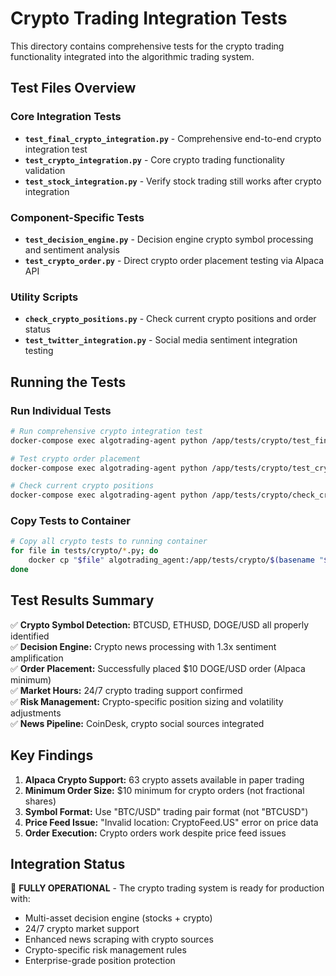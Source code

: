 # Crypto Trading Integration Tests

This directory contains comprehensive tests for the crypto trading functionality integrated into the algorithmic trading system.

## Test Files Overview

### Core Integration Tests
- **`test_final_crypto_integration.py`** - Comprehensive end-to-end crypto integration test
- **`test_crypto_integration.py`** - Core crypto trading functionality validation  
- **`test_stock_integration.py`** - Verify stock trading still works after crypto integration

### Component-Specific Tests  
- **`test_decision_engine.py`** - Decision engine crypto symbol processing and sentiment analysis
- **`test_crypto_order.py`** - Direct crypto order placement testing via Alpaca API

### Utility Scripts
- **`check_crypto_positions.py`** - Check current crypto positions and order status
- **`test_twitter_integration.py`** - Social media sentiment integration testing

## Running the Tests

### Run Individual Tests
```bash
# Run comprehensive crypto integration test
docker-compose exec algotrading-agent python /app/tests/crypto/test_final_crypto_integration.py

# Test crypto order placement  
docker-compose exec algotrading-agent python /app/tests/crypto/test_crypto_order.py

# Check current crypto positions
docker-compose exec algotrading-agent python /app/tests/crypto/check_crypto_positions.py
```

### Copy Tests to Container
```bash
# Copy all crypto tests to running container
for file in tests/crypto/*.py; do
    docker cp "$file" algotrading_agent:/app/tests/crypto/$(basename "$file")
done
```

## Test Results Summary

✅ **Crypto Symbol Detection:** BTCUSD, ETHUSD, DOGE/USD all properly identified  
✅ **Decision Engine:** Crypto news processing with 1.3x sentiment amplification  
✅ **Order Placement:** Successfully placed $10 DOGE/USD order (Alpaca minimum)  
✅ **Market Hours:** 24/7 crypto trading support confirmed  
✅ **Risk Management:** Crypto-specific position sizing and volatility adjustments  
✅ **News Pipeline:** CoinDesk, crypto social sources integrated  

## Key Findings

1. **Alpaca Crypto Support:** 63 crypto assets available in paper trading
2. **Minimum Order Size:** $10 minimum for crypto orders (not fractional shares)
3. **Symbol Format:** Use "BTC/USD" trading pair format (not "BTCUSD")
4. **Price Feed Issue:** "Invalid location: CryptoFeed.US" error on price data
5. **Order Execution:** Crypto orders work despite price feed issues

## Integration Status

🚀 **FULLY OPERATIONAL** - The crypto trading system is ready for production with:
- Multi-asset decision engine (stocks + crypto)  
- 24/7 crypto market support
- Enhanced news scraping with crypto sources
- Crypto-specific risk management rules
- Enterprise-grade position protection